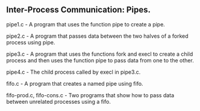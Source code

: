 Inter-Process Communication: Pipes.
----------------------------------

pipe1.c    -  A program that uses the function pipe to create a pipe.

pipe2.c    -  A program that passes data between the two halves of a forked process using pipe.

pipe3.c    -  A program that uses the functions fork and execl to create a child process and then
uses the function pipe to pass data from one to the other.

pipe4.c    -  The child process called by execl in pipe3.c.


fifo.c    -  A program that creates a named pipe using fifo.

fifo-prod.c, fifo-cons.c  -  Two programs that show how to pass data between unrelated processes using a fifo.

